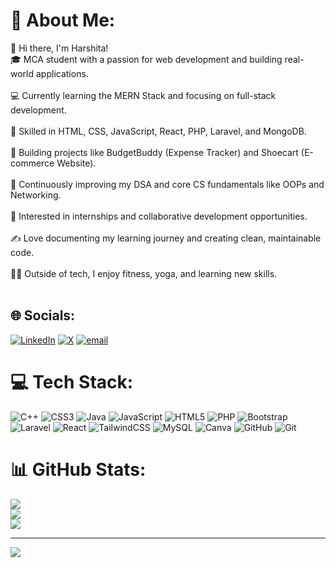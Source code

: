 # 💫 About Me:
👋 Hi there, I'm Harshita!<br>🎓 MCA student with a passion for web development and building real-world applications.<br><br>💻 Currently learning the MERN Stack and focusing on full-stack development.<br><br>🔧 Skilled in HTML, CSS, JavaScript, React, PHP, Laravel, and MongoDB.<br><br>📁 Building projects like BudgetBuddy (Expense Tracker) and Shoecart (E-commerce Website).<br><br>🌱 Continuously improving my DSA and core CS fundamentals like OOPs and Networking.<br><br>🚀 Interested in internships and collaborative development opportunities.<br><br>✍️ Love documenting my learning journey and creating clean, maintainable code.<br><br>🧘‍♀️ Outside of tech, I enjoy fitness, yoga, and learning new skills.<br><br>


## 🌐 Socials:
[![LinkedIn](https://img.shields.io/badge/LinkedIn-%230077B5.svg?logo=linkedin&logoColor=white)](https://linkedin.com/in/linkedin.com/in/harshita-khandelwal-1410a41bb) [![X](https://img.shields.io/badge/X-black.svg?logo=X&logoColor=white)](https://x.com/@Harshita_kh_25) [![email](https://img.shields.io/badge/Email-D14836?logo=gmail&logoColor=white)](mailto:harshitakhandelwal2502@gmail.com) 

# 💻 Tech Stack:
![C++](https://img.shields.io/badge/c++-%2300599C.svg?style=for-the-badge&logo=c%2B%2B&logoColor=white) ![CSS3](https://img.shields.io/badge/css3-%231572B6.svg?style=for-the-badge&logo=css3&logoColor=white) ![Java](https://img.shields.io/badge/java-%23ED8B00.svg?style=for-the-badge&logo=openjdk&logoColor=white) ![JavaScript](https://img.shields.io/badge/javascript-%23323330.svg?style=for-the-badge&logo=javascript&logoColor=%23F7DF1E) ![HTML5](https://img.shields.io/badge/html5-%23E34F26.svg?style=for-the-badge&logo=html5&logoColor=white) ![PHP](https://img.shields.io/badge/php-%23777BB4.svg?style=for-the-badge&logo=php&logoColor=white) ![Bootstrap](https://img.shields.io/badge/bootstrap-%238511FA.svg?style=for-the-badge&logo=bootstrap&logoColor=white) ![Laravel](https://img.shields.io/badge/laravel-%23FF2D20.svg?style=for-the-badge&logo=laravel&logoColor=white) ![React](https://img.shields.io/badge/react-%2320232a.svg?style=for-the-badge&logo=react&logoColor=%2361DAFB) ![TailwindCSS](https://img.shields.io/badge/tailwindcss-%2338B2AC.svg?style=for-the-badge&logo=tailwind-css&logoColor=white) ![MySQL](https://img.shields.io/badge/mysql-4479A1.svg?style=for-the-badge&logo=mysql&logoColor=white) ![Canva](https://img.shields.io/badge/Canva-%2300C4CC.svg?style=for-the-badge&logo=Canva&logoColor=white) ![GitHub](https://img.shields.io/badge/github-%23121011.svg?style=for-the-badge&logo=github&logoColor=white) ![Git](https://img.shields.io/badge/git-%23F05033.svg?style=for-the-badge&logo=git&logoColor=white)
# 📊 GitHub Stats:
![](https://github-readme-stats.vercel.app/api?username=harshita-kh-25&theme=dark&hide_border=false&include_all_commits=false&count_private=false)<br/>
![](https://nirzak-streak-stats.vercel.app/?user=harshita-kh-25&theme=dark&hide_border=false)<br/>
![](https://github-readme-stats.vercel.app/api/top-langs/?username=harshita-kh-25&theme=dark&hide_border=false&include_all_commits=false&count_private=false&layout=compact)

---
[![](https://visitcount.itsvg.in/api?id=harshita-kh-25&icon=0&color=0)](https://visitcount.itsvg.in)

<!-- Proudly created with GPRM ( https://gprm.itsvg.in ) -->
